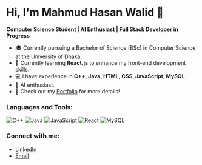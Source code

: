 # Hi, I'm Mahmud Hasan Walid 👋

**Computer Science Student | AI Enthusiast | Full Stack Developer in Progress**

- 🎓 Currently pursuing a Bachelor of Science (BSc) in Computer Science at the University of Dhaka.
- 🔭 Currently learning **React.js** to enhance my front-end development skills.
- 💻 I have experience in **C++, Java, HTML, CSS, JavaScript, MySQL**.
- 🤖 AI enthusiast.
- 📝 Check out my [Portfolio](https://your-portfolio-url.com) for more details!

### Languages and Tools:
![C++](https://img.shields.io/badge/-C++-00599C?style=flat&logo=cplusplus)
![Java](https://img.shields.io/badge/-Java-007396?style=flat&logo=java)
![JavaScript](https://img.shields.io/badge/-JavaScript-F7DF1E?style=flat&logo=javascript)
![React](https://img.shields.io/badge/-React-61DAFB?style=flat&logo=react)
![MySQL](https://img.shields.io/badge/-MySQL-4479A1?style=flat&logo=mysql)

### Connect with me:
- [LinkedIn]([https://linkedin.com/in/your-profile](https://www.linkedin.com/in/mahmud-hasan-walid-280016329/))
- [Email](im.walid.hasan@gmail.com)
